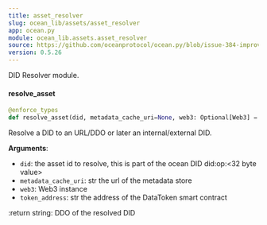 ```yaml
---
title: asset_resolver
slug: ocean_lib/assets/asset_resolver
app: ocean.py
module: ocean_lib.assets.asset_resolver
source: https://github.com/oceanprotocol/ocean.py/blob/issue-384-improve-docs/ocean_lib/assets/asset_resolver.py
version: 0.5.26
---
```

DID Resolver module.

#### resolve\_asset

```python
@enforce_types
def resolve_asset(did, metadata_cache_uri=None, web3: Optional[Web3] = None, token_address=None)
```

Resolve a DID to an URL/DDO or later an internal/external DID.

**Arguments**:

- `did`: the asset id to resolve, this is part of the ocean
DID did:op:<32 byte value>
- `metadata_cache_uri`: str the url of the metadata store
- `web3`: Web3 instance
- `token_address`: str the address of the DataToken smart contract

:return string: DDO of the resolved DID

